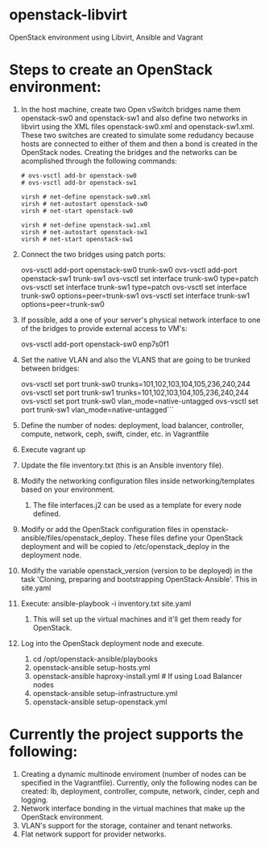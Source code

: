 # openstack-libvirt
OpenStack environment using Libvirt, Ansible and Vagrant

# Steps to create an OpenStack environment:

1. In the host machine, create two Open vSwitch bridges name them openstack-sw0 and openstack-sw1 and also define two networks in libvirt using the XML files openstack-sw0.xml and openstack-sw1.xml. These two switches are created to simulate some redudancy because hosts are connected to either of them and then a bond is created in the OpenStack nodes. Creating the bridges and the networks can be acomplished through the following commands:

    ```
    # ovs-vsctl add-br openstack-sw0
    # ovs-vsctl add-br openstack-sw1

    virsh # net-define openstack-sw0.xml
    virsh # net-autostart openstack-sw0
    virsh # net-start openstack-sw0

    virsh # net-define openstack-sw1.xml
    virsh # net-autostart openstack-sw1
    virsh # net-start openstack-sw1
    ```

1. Connect the two bridges using patch ports:

    ovs-vsctl add-port openstack-sw0 trunk-sw0
    ovs-vsctl add-port openstack-sw1 trunk-sw1
    ovs-vsctl set interface trunk-sw0 type=patch
    ovs-vsctl set interface trunk-sw1 type=patch
    ovs-vsctl set interface trunk-sw0 options=peer=trunk-sw1
    ovs-vsctl set interface trunk-sw1 options=peer=trunk-sw0

1. If possible, add a one of your server's physical network interface to one of the bridges to provide external access to VM's:

    ovs-vsctl add-port openstack-sw0 enp7s0f1

1. Set the native VLAN and also the VLANS that are going to be trunked between bridges:

    ovs-vsctl set port trunk-sw0 trunks=101,102,103,104,105,236,240,244
    ovs-vsctl set port trunk-sw1 trunks=101,102,103,104,105,236,240,244
    ovs-vsctl set port trunk-sw0 vlan_mode=native-untagged
    ovs-vsctl set port trunk-sw1 vlan_mode=native-untagged```

1. Define the number of nodes: deployment, load balancer, controller, compute, network, ceph, swift, cinder, etc. in Vagrantfile
1. Execute vagrant up
1. Update the file inventory.txt (this is an Ansible inventory file).
1. Modify the networking configuration files inside networking/templates based on your environment.
    1. The file interfaces.j2 can be used as a template for every node defined.
1. Modify or add the OpenStack configuration files in openstack-ansible/files/openstack_deploy. These files define your OpenStack deployment and will be copied to /etc/openstack_deploy in the deployment node.
1. Modify the variable openstack_version (version to be deployed) in the task 'Cloning, preparing and bootstrapping OpenStack-Ansible'. This in site.yaml
1. Execute: ansible-playbook -i inventory.txt site.yaml
    1. This will set up the virtual machines and it'll get them ready for OpenStack.
1. Log into the OpenStack deployment node and execute.
    1. cd /opt/openstack-ansible/playbooks
    1. openstack-ansible setup-hosts.yml
    1. openstack-ansible haproxy-install.yml # If using Load Balancer nodes
    1. openstack-ansible setup-infrastructure.yml
    1. openstack-ansible setup-openstack.yml
  
# Currently the project supports the following:

1. Creating a dynamic multinode enviroment (number of nodes can be specified in the Vagrantfile). Currently, only the following nodes can be created: lb, deployment, controller, compute, network, cinder, ceph and logging.
1. Network interface bonding in the virtual machines that make up the OpenStack environment.
1. VLAN's support for the storage, container and tenant networks.
1. Flat network support for provider networks.
